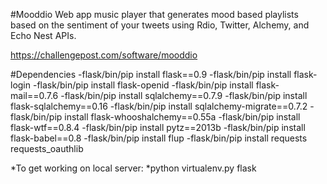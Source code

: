 #Mooddio
Web app music player that generates mood based playlists based on the sentiment of your tweets using Rdio, Twitter, Alchemy, and Echo Nest APIs.

https://challengepost.com/software/mooddio

#Dependencies
-flask/bin/pip install flask==0.9
-flask/bin/pip install flask-login
-flask/bin/pip install flask-openid
-flask/bin/pip install flask-mail==0.7.6
-flask/bin/pip install sqlalchemy==0.7.9
-flask/bin/pip install flask-sqlalchemy==0.16
-flask/bin/pip install sqlalchemy-migrate==0.7.2
-flask/bin/pip install flask-whooshalchemy==0.55a
-flask/bin/pip install flask-wtf==0.8.4
-flask/bin/pip install pytz==2013b
-flask/bin/pip install flask-babel==0.8
-flask/bin/pip install flup
-flask/bin/pip install requests requests_oauthlib

*To get working on local server:
*python virtualenv.py flask
